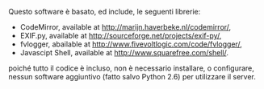 Questo software è basato, ed include, le seguenti librerie:

  * CodeMirror, available at http://marijn.haverbeke.nl/codemirror/,
  * EXIF.py, available at http://sourceforge.net/projects/exif-py/,
  * fvlogger, abailable at http://www.fivevoltlogic.com/code/fvlogger/,
  * Javascipt Shell, available at http://www.squarefree.com/shell/.

poiché tutto il codice è incluso, non è necessario installare, o configurare,
nessun software aggiuntivo (fatto salvo Python 2.6) per utilizzare il server.